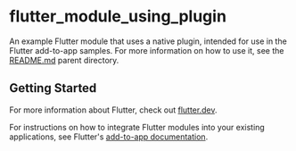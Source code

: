 # flutter_module_using_plugin

An example Flutter module that uses a native plugin, intended for use in the
Flutter add-to-app samples. For more information on how to use it, see the
[README.md](../README.md) parent directory.

## Getting Started

For more information about Flutter, check out
[flutter.dev](https://flutter.dev).

For instructions on how to integrate Flutter modules into your existing
applications, see Flutter's
[add-to-app documentation](https://flutter.dev/docs/development/add-to-app).
